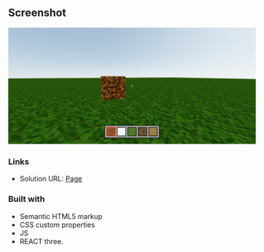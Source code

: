 ## Screenshot
![Design preview ](./src/images/captura.png)

### Links

- Solution URL: [Page]()


### Built with

- Semantic HTML5 markup
- CSS custom properties
- JS
- REACT three.
